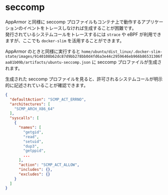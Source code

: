 # seccomp

AppArmor と同様に seccomp プロファイルもコンテナ上で動作するアプリケーションのイベントをトレースしなければ生成することが困難です。  
発行されているシステムコールをトレースするには `strace` や eBPF が利用できますが、ここでも `docker-slim` を活用することができます。  

AppArmor のときと同様に実行すると `home/ubuntu/dist_linux/.docker-slim-state/images/9140108b62dc87d9bb278bb0d4fd6a3e44c2959646eb966b86531306faa81b09b/artifacts/ubuntu-seccomp.json` に seccomp プロファイルが生成されます。

生成された seccomp プロファイルを見ると、許可されるシステムコールが明示的に記述されていることが確認できます。

```json
{
  "defaultAction": "SCMP_ACT_ERRNO",
  "architectures": [
    "SCMP_ARCH_X86_64"
  ],
  "syscalls": [
    {
      "names": [
        "getgid",
        "read",
        "setuid",
        "dup3",
        "getppid",
        ...
      ],
      "action": "SCMP_ACT_ALLOW",
      "includes": {},
      "excludes": {}
    }
  ]
}
```
